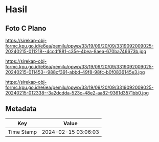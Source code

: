 # Hasil

## Foto C Plano

https://sirekap-obj-formc.kpu.go.id/e6ea/pemilu/ppwp/33/19/09/20/09/3319092009025-20240215-011218--4ccdf881-c35e-4bea-8aea-670ba746673b.jpg

https://sirekap-obj-formc.kpu.go.id/e6ea/pemilu/ppwp/33/19/09/20/09/3319092009025-20240215-011453--988cf391-abbd-49f8-98fc-b0f0836145e3.jpg

https://sirekap-obj-formc.kpu.go.id/e6ea/pemilu/ppwp/33/19/09/20/09/3319092009025-20240215-012338--3a2dcdda-523c-48e2-aa82-9361d3571bb0.jpg


## Metadata

| Key        | Value               |
| ---------- | ------------------- |
| Time Stamp | 2024-02-15 03:06:03 |



